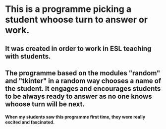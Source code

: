 # This is a programme picking a student whoose turn to answer or work.
## It was created in order to work in ESL teaching with students.
## The programme based on the modules "random" and "tkinter" in a random way chooses a name of the student. It engages and encourages students to be always ready to answer as no one knows whoose turn will be next.
#### When my students saw this programme first time, they were really excited and fascinated.